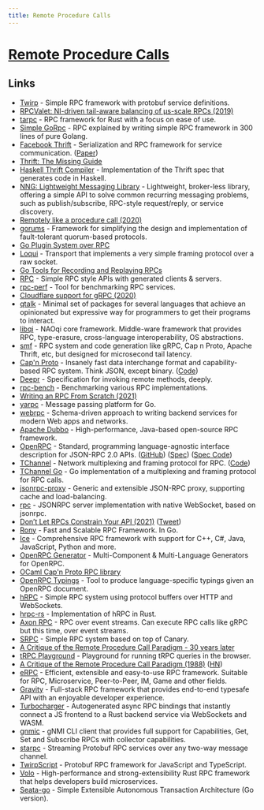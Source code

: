 ```yaml
---
title: Remote Procedure Calls
---
```


# [Remote Procedure Calls](https://en.wikipedia.org/wiki/Remote_procedure_call)

## Links

- [Twirp](https://github.com/twitchtv/twirp) - Simple RPC framework with protobuf service definitions.
- [RPCValet: NI-driven tail-aware balancing of µs-scale RPCs (2019)](https://blog.acolyer.org/2019/05/20/rpcvalet/)
- [tarpc](https://github.com/google/tarpc) - RPC framework for Rust with a focus on ease of use.
- [Simple GoRpc](https://github.com/ankur-anand/simple-go-rpc) - RPC explained by writing simple RPC framework in 300 lines of pure Golang.
- [Facebook Thrift](https://github.com/facebook/fbthrift) - Serialization and RPC framework for service communication. ([Paper](https://thrift.apache.org/static/files/thrift-20070401.pdf))
- [Thrift: The Missing Guide](https://diwakergupta.github.io/thrift-missing-guide/)
- [Haskell Thrift Compiler](https://github.com/facebookincubator/hsthrift) - Implementation of the Thrift spec that generates code in Haskell.
- [NNG: Lightweight Messaging Library](https://github.com/nanomsg/nng) - Lightweight, broker-less library, offering a simple API to solve common recurring messaging problems, such as publish/subscribe, RPC-style request/reply, or service discovery.
- [Remotely like a procedure call (2020)](http://funcall.blogspot.com/2020/01/remotely-like-procedure-call.html)
- [gorums](https://github.com/relab/gorums) - Framework for simplifying the design and implementation of fault-tolerant quorum-based protocols.
- [Go Plugin System over RPC](https://github.com/hashicorp/go-plugin)
- [Loqui](https://github.com/discord/loqui) - Transport that implements a very simple framing protocol over a raw socket.
- [Go Tools for Recording and Replaying RPCs](https://github.com/google/go-replayers)
- [RPC](https://github.com/apex/rpc) - Simple RPC style APIs with generated clients & servers.
- [rpc-perf](https://github.com/twitter/rpc-perf) - Tool for benchmarking RPC services.
- [Cloudflare support for gRPC (2020)](https://blog.cloudflare.com/announcing-grpc/)
- [qtalk](https://github.com/manifold/qtalk) - Minimal set of packages for several languages that achieve an opinionated but expressive way for programmers to get their programs to interact.
- [libqi](https://github.com/aldebaran/libqi) - NAOqi core framework. Middle-ware framework that provides RPC, type-erasure, cross-language interoperability, OS abstractions.
- [smf](https://github.com/smfrpc/smf) - RPC system and code generation like gRPC, Cap n Proto, Apache Thrift, etc, but designed for microsecond tail latency.
- [Cap'n Proto](https://capnproto.org/) - Insanely fast data interchange format and capability-based RPC system. Think JSON, except binary. ([Code](https://github.com/capnproto/capnproto))
- [Deepr](https://github.com/deeprjs/deepr) - Specification for invoking remote methods, deeply.
- [rpc-bench](https://github.com/cockroachdb/rpc-bench) - Benchmarking various RPC implementations.
- [Writing an RPC From Scratch (2021)](https://alexanderell.is/posts/rpc-from-scratch/)
- [yarpc](https://github.com/yarpc/yarpc-go) - Message passing platform for Go.
- [webrpc](https://github.com/webrpc/webrpc) - Schema-driven approach to writing backend services for modern Web apps and networks.
- [Apache Dubbo](https://github.com/apache/dubbo) - High-performance, Java-based open-source RPC framework.
- [OpenRPC](https://open-rpc.org/) - Standard, programming language-agnostic interface description for JSON-RPC 2.0 APIs. ([GitHub](https://github.com/open-rpc)) ([Spec](https://spec.open-rpc.org/)) ([Spec Code](https://github.com/open-rpc/spec))
- [TChannel](https://tchannel.readthedocs.io/en/latest/) - Network multiplexing and framing protocol for RPC. ([Code](https://github.com/uber/tchannel))
- [TChannel Go](https://github.com/uber/tchannel-go) - Go implementation of a multiplexing and framing protocol for RPC calls.
- [jsonrpc-proxy](https://github.com/tomusdrw/jsonrpc-proxy) - Generic and extensible JSON-RPC proxy, supporting cache and load-balancing.
- [rpc](https://github.com/deno-libs/rpc) - JSONRPC server implementation with native WebSocket, based on jsonrpc.
- [Don’t Let RPCs Constrain Your API (2021)](https://www.cs.yale.edu/homes/soule/pubs/hotnets2021.pdf) ([Tweet](https://twitter.com/danielbittman/status/1447997859215945729))
- [Rony](https://github.com/ronaksoft/rony) - Fast and Scalable RPC Framework. In Go.
- [Ice](https://github.com/zeroc-ice/ice) - Comprehensive RPC framework with support for C++, C#, Java, JavaScript, Python and more.
- [OpenRPC Generator](https://github.com/open-rpc/generator) - Multi-Component & Multi-Language Generators for OpenRPC.
- [OCaml Cap'n Proto RPC library](https://github.com/mirage/capnp-rpc)
- [OpenRPC Typings](https://github.com/open-rpc/typings) - Tool to produce language-specific typings given an OpenRPC document.
- [hRPC](https://github.com/harmony-development/hrpc) - Simple RPC system using protocol buffers over HTTP and WebSockets.
- [hrpc-rs](https://github.com/harmony-development/hrpc-rs) - Implementation of hRPC in Rust.
- [Axon RPC](https://github.com/Just4Ease/axonrpc) - RPC over event streams. Can execute RPC calls like gRPC but this time, over event streams.
- [SRPC](https://github.com/znx3p0/srpc) - Simple RPC system based on top of Canary.
- [A Critique of the Remote Procedure Call Paradigm - 30 years later](https://blog.carlosgaldino.com/a-critique-of-the-remote-procedure-call-paradigm-30-years-later.html)
- [tRPC Playground](https://github.com/sachinraja/trpc-playground) - Playground for running tRPC queries in the browser.
- [A Critique of the Remote Procedure Call Paradigm (1988)](https://www.cs.vu.nl/~ast/Publications/Papers/euteco-1988.pdf) ([HN](https://news.ycombinator.com/item?id=30976140))
- [eRPC](https://github.com/henrylee2cn/erpc) - Efficient, extensible and easy-to-use RPC framework. Suitable for RPC, Microservice, Peer-to-Peer, IM, Game and other fields.
- [Gravity](https://github.com/digital-loukoum/gravity) - Full-stack RPC framework that provides end-to-end typesafe API with an enjoyable developer experience.
- [Turbocharger](https://github.com/trevyn/turbocharger) - Autogenerated async RPC bindings that instantly connect a JS frontend to a Rust backend service via WebSockets and WASM.
- [gnmic](https://github.com/karimra/gnmic) - gNMI CLI client that provides full support for Capabilities, Get, Set and Subscribe RPCs with collector capabilities.
- [starpc](https://github.com/paralin/starpc) - Streaming Protobuf RPC services over any two-way message channel.
- [TwirpScript](https://github.com/tatethurston/TwirpScript) - Protobuf RPC framework for JavaScript and TypeScript.
- [Volo](https://github.com/cloudwego/volo) - High-performance and strong-extensibility Rust RPC framework that helps developers build microservices.
- [Seata-go](https://github.com/seata/seata-go) - Simple Extensible Autonomous Transaction Architecture (Go version).
